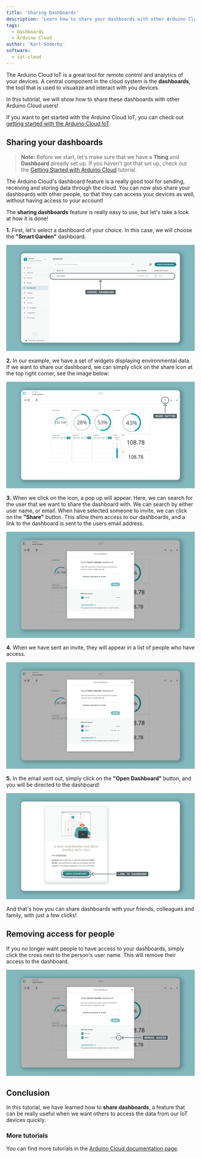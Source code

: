 ```yaml
---
title: 'Sharing Dashboards'
description: 'Learn how to share your dashboards with other Arduino Cloud users.'
tags: 
  - Dashboards
  - Arduino Cloud
author: 'Karl Söderby'
software:
  - iot-cloud
---
```


The Arduino Cloud IoT is a great tool for remote control and analytics of your devices. A central component in the cloud system is the **dashboards**, the tool that is used to visualize and interact with you devices. 

In this tutorial, we will show how to share these dashboards with other Arduino Cloud users! 

If you want to get started with the Arduino Cloud IoT, you can check out [getting started with the Arduino Cloud IoT](/arduino-cloud/guides/overview).


## Sharing your dashboards

>**Note:** Before we start, let's make sure that we have a **Thing** and **Dashboard** already set up. If you haven't got that set up, check out the [Getting Started with Arduino Cloud](/arduino-cloud/guides/overview) tutorial.

The Arduino Cloud's dashboard feature is a really good tool for sending, receiving and storing data through the cloud. You can now also share your dashboards with other people, so that they can access your devices as well, without having access to your account!

The **sharing dashboards** feature is really easy to use, but let's take a look at how it is done!

**1.** First, let's select a dashboard of your choice. In this case, we will choose the **"Smart Garden"** dashboard.

![Choose the dashboard you want to share.](assets/cloud-sharing-dashboards-img01.png)

**2.** In our example, we have a set of widgets displaying environmental data. If we want to share our dashboard, we can simply click on the share icon at the top right corner, see the image below:

![Click on the share button.](assets/cloud-sharing-dashboards-img02.png)

**3.** When we click on the icon, a pop up will appear. Here, we can search for the user that we want to share the dashboard with. We can search by either user name, or email. When have selected someone to invite, we can click on the **"Share"** button. This allow them access to our dashboards, and a link to the dashboard is sent to the users email address.

![Enter the email/user name and click on share.](assets/cloud-sharing-dashboards-img03.png)

**4.** When we have sent an invite, they will appear in a list of people who have access.

![List of people that has access.](assets/cloud-sharing-dashboards-img04.png)

**5.** In the email sent out, simply click on the **"Open Dashboard"** button, and you will be directed to the dashboard!

![Receiving the email.](assets/cloud-sharing-dashboards-img05.png)

And that's how you can share dashboards with your friends, colleagues and family, with just a few clicks!

## Removing access for people

If you no longer want people to have access to your dashboards, simply click the cross next to the person's user name. This will remove their access to the dashboard.

![Removing the access.](assets/cloud-sharing-dashboards-img06.png)

## Conclusion

In this tutorial, we have learned how to **share dashboards**, a feature that can be really useful when we want others to access the data from our IoT devices quickly.

### More tutorials

You can find more tutorials in the [Arduino Cloud documentation page](/arduino-cloud/).
